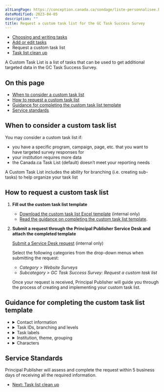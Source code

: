 ```yaml
---
altLangPage: https://conception.canada.ca/sondage/liste-personnalisee.html
dateModified: 2023-04-05
description: ""
title: Request a custom task list for the GC Task Success Survey
---
```


<div class="gc-stp-stp">
    <div class="row">
        <ul class="toc lst-spcd col-md-12">
            <li class="col-md-4 col-sm-6"><a class="list-group-item" href="writing-tasks.html">Choosing and writing tasks</a></li>
            <li class="col-md-4 col-sm-6"><a class="list-group-item" href="updating-tasks.html">Add or edit tasks</a></li>
            <li class="col-md-4 col-sm-6"><a class="list-group-item active">Request a custom task list</a></li>
            <li class="col-md-4 col-sm-6"><a class="list-group-item" href="task-list-cleanup.html">Task list clean up</a></li>
        </ul>
    </div>
</div>

A Custom Task List is a list of tasks that can be used to get additional targeted data in the GC Task Success Survey.

## On this page

* [When to consider a custom task list](#when-to-consider-a-custom-task-list)
* [How to request a custom task list](#how-to-request-a-custom-task-list)
* [Guidance for completing the custom task list template](#guidance-for-completing-the-custom-task-list-template)
* [Service standards](#service-standards)

## When to consider a custom task list

You may consider a custom task list if:

* you have a specific program, campaign, page, etc. that you want to have targeted survey responses for
* your institution requires more data
* the Canada.ca Task List (default) doesn’t meet your reporting needs

A Custom Task List includes the ability for branching (i.e. creating sub-tasks) to help organize your task list

## How to request a custom task list

1.  **Fill out the custom task list template**
    * [Download the custom task list Excel template](https://www.gcpedia.gc.ca/gcwiki/images/8/8f/Custom-Task-List-Template.xlsx) (internal only)
    * [Read the guidance on completing the custom task list template](#guidance).

2.  **Submit a request through the Principal Publisher Service Desk and attach the completed template**

    [Submit a Service Desk request](http://requestform.portal.gc.ca/tickets.html) (internal only)

    Select the following categories from the drop-down menus when submitting the request:

    * _Category > Website Surveys_
    * _Subcategory > GC Task Success Survey: Request a custom task list_

    Once your request is received, Principal Publisher will guide you through the process of creating and implementing your custom task list.

## Guidance for completing the custom task list template

<ul class="list-unstyled">
	<li>
		<details>
			<summary>Contact information</summary>
            <h3>Institution Name (department, agency or organization)</h3>
            <p>Enter the name of your institution.</p>
            <h3>Contact details (name, email and telephone number)</h3>
            <p>Enter the contact details of the person who is best able to answer questions about the information you provided in this request.</p>
        </details>
    </li>
	<li>
		<details>
		    <summary>Task IDs, branching and levels</summary>
            <h3>ID</h3>
            <p>Each task and sub-task should be entered on a separate line in the spreadsheet. Each line gets a unique ID: 1, 2, 3 etc…</p>
            <h3>Branching</h3>
            <p>Branching means that you are including a set of sub-tasks to a particular task. If you have a task that has important sub-tasks, indicate this with a « y » for yes, or an « n » for no.</p>
            <p>The survey can have up to two levels of tasks. This can help survey respondents find the specific task that they came to the site for if you have many tasks.</p>
            <p>For example, instead of listing tasks separately</p>
            <ul>
                <li>Apply for a passport</li>
                <li>Renew a passport</li>
            </ul>
            <p>You could use 2 levels of tasks:</p>
            <ul>
                <li>Passports (apply, renew)
                    <ul>
                        <li>Apply for a passport</li>
                        <li>Renew a passport</li>
                    </ul>
                </li>
            </ul>
            <h3>Level</h3>
            <p>Tasks that appear on the first reason of visit question, should be given a « 1 » for the first level. Sub-tasks that are provided as options following the branching of the first question, should be given a “2” for the second level.</p>
            <h3>Parent ID</h3>
            <p>Sub-tasks that are provided as options following the branching of the first question, are given the ID number of its parent task. All other tasks should be given a “0”.</p>
            <h3>Branching Question EN</h3>
            <p>If you included a “y” in the Branching column for a task, you must include a branching question. We recommend using “What specifically were you trying to do or find?”. You can edit this text if it does not align with your sub-tasks.</p>
            <h3>Enchaînement de question FR</h3>
            <p>If you included a “y” in the Branching column for a task, you must include a branching question. We recommend using “Que tentiez-vous précisément d’accomplir ou de trouver ?”. You can edit this text if it does not align with your sub-tasks.</p>
		</details>
	</li>
    <li>
        <details>
            <summary>Task labels</summary>
            <p>We recommend a maximum of 30 tasks per level.</p>
            <h3>Task EN</h3>
            <p>English label of the task that will appear in the survey. Try to write the task from the user’s perspective, and with enough clarity to allow someone who isn't familiar with the task to understand it.</p>
            <h3>Tâche FR</h3>
            <p>French label of the task that will appear in the survey. Try to write the task from the user’s perspective, and with enough clarity to allow someone who isn't familiar with the task to understand it.</p>
        </details>
    </li>
    <li>
        <details>
            <summary>Institution, theme, grouping</summary>
            <h3>Institution EN</h3>
            <p>Provide English acronym for the lead institution name who is responsible for the task. Use drop down options in template. The options in the drop down come from the Departments and Agencies page on Canada.ca.</p>
            <h3>Institution FR</h3>
            <p>Provide French acronym for the lead institution who is responsible for the task. Use drop down options in template. The options in the drop down come from the Departments and Agencies page on Canada.ca.</p>
            <h3>Lead theme EN</h3>
            <p>Provide abbreviated English lead theme name that is responsible for the task. Use drop down options in template.</p>
            <h3>Thème principal FR</h3>
            <p>Provide abbreviated French lead theme name that is responsible for the task. Use drop down options in template.</p>
            <h3>Grouping EN</h3>
            <p>Provide English grouping label, if applicable. You can use this column to group tasks together to facilitate easier reporting and analysis. Example: Group all Canada Pension Plan (CPP) tasks together under group name “CPP”.</p>
            <h3>Regroupement FR</h3>
            <p>Provide French grouping label, if applicable. You can use this column to group tasks together to facilitate easier reporting and analysis. Example: Group all Régime de pensions du Canada (RPC) tasks together under group name “RPC”.</p>
        </details>
    </li>
    <li>
        <details>
            <summary>Characters</summary>
            <h3>Char EN</h3>
            <p>This is the total number of characters for all English columns in the template that are being collected in Adobe Analytics. The spreadsheet will calculate these automatically for you. The maximum number of characters allowed is 225.</p>
            <h3>Char FR</h3>
            <p>This is the total number of characters for all French columns in the template that are being collected in Adobe Analytics. The spreadsheet will calculate these automatically for you. The maximum number of characters allowed is 225.</p>
        </details>
    </li>
</ul>

## Service Standards

Principal Publisher will assess and complete the request within 5 business days of receiving all the required information.

<nav role="navigation" class="mrgn-bttm-lg">
    <ul class="pager">
        <li class="next">
            <a href="task-list-cleanup.html" rel="next">Next: Task list clean up</a>
        </li>
    </ul>
</nav>
